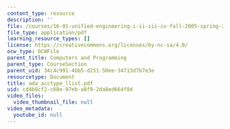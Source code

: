 ```yaml
---
content_type: resource
description: ''
file: /courses/16-01-unified-engineering-i-ii-iii-iv-fall-2005-spring-2006/cd4b8cf2c68e97eba8f92da8ed664f8d_ada_acctype_llist.pdf
file_type: application/pdf
learning_resource_types: []
license: https://creativecommons.org/licenses/by-nc-sa/4.0/
ocw_type: OCWFile
parent_title: Computers and Programming
parent_type: CourseSection
parent_uid: 34c4c991-4bb5-d251-50ee-34713d7b7e3e
resourcetype: Document
title: ada_acctype_llist.pdf
uid: cd4b8cf2-c68e-97eb-a8f9-2da8ed664f8d
video_files:
  video_thumbnail_file: null
video_metadata:
  youtube_id: null
---
```


